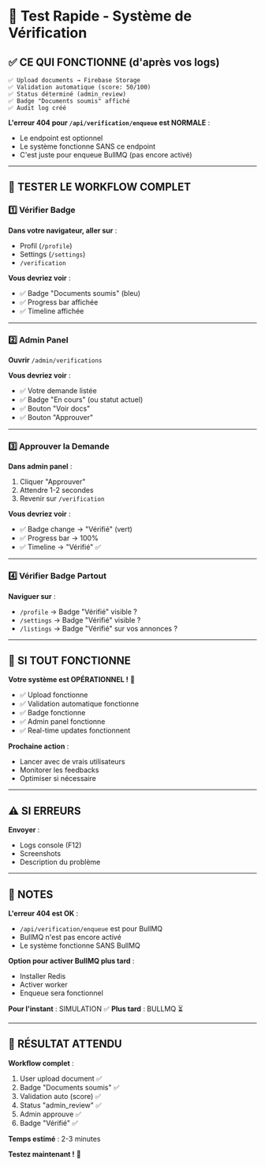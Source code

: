 # 🧪 Test Rapide - Système de Vérification

## ✅ CE QUI FONCTIONNE (d'après vos logs)

```
✅ Upload documents → Firebase Storage
✅ Validation automatique (score: 50/100)
✅ Status déterminé (admin_review)
✅ Badge "Documents soumis" affiché
✅ Audit log créé
```

**L'erreur 404 pour `/api/verification/enqueue` est NORMALE** :
- Le endpoint est optionnel
- Le système fonctionne SANS ce endpoint
- C'est juste pour enqueue BullMQ (pas encore activé)

---

## 🎯 TESTER LE WORKFLOW COMPLET

### 1️⃣ Vérifier Badge

**Dans votre navigateur, aller sur** :
- Profil (`/profile`)
- Settings (`/settings`)
- `/verification`

**Vous devriez voir** :
- ✅ Badge "Documents soumis" (bleu)
- ✅ Progress bar affichée
- ✅ Timeline affichée

---

### 2️⃣ Admin Panel

**Ouvrir** `/admin/verifications`

**Vous devriez voir** :
- ✅ Votre demande listée
- ✅ Badge "En cours" (ou statut actuel)
- ✅ Bouton "Voir docs"
- ✅ Bouton "Approuver"

---

### 3️⃣ Approuver la Demande

**Dans admin panel** :
1. Cliquer "Approuver"
2. Attendre 1-2 secondes
3. Revenir sur `/verification`

**Vous devriez voir** :
- ✅ Badge change → "Vérifié" (vert)
- ✅ Progress bar → 100%
- ✅ Timeline → "Vérifié" ✅

---

### 4️⃣ Vérifier Badge Partout

**Naviguer sur** :
- `/profile` → Badge "Vérifié" visible ?
- `/settings` → Badge "Vérifié" visible ?
- `/listings` → Badge "Vérifié" sur vos annonces ?

---

## 🎊 SI TOUT FONCTIONNE

**Votre système est OPÉRATIONNEL !** 🚀

- ✅ Upload fonctionne
- ✅ Validation automatique fonctionne
- ✅ Badge fonctionne
- ✅ Admin panel fonctionne
- ✅ Real-time updates fonctionnent

**Prochaine action** :
- Lancer avec de vrais utilisateurs
- Monitorer les feedbacks
- Optimiser si nécessaire

---

## ⚠️ SI ERREURS

**Envoyer** :
- Logs console (F12)
- Screenshots
- Description du problème

---

## 📝 NOTES

**L'erreur 404 est OK** :
- `/api/verification/enqueue` est pour BullMQ
- BullMQ n'est pas encore activé
- Le système fonctionne SANS BullMQ

**Option pour activer BullMQ plus tard** :
- Installer Redis
- Activer worker
- Enqueue sera fonctionnel

**Pour l'instant** : SIMULATION ✅
**Plus tard** : BULLMQ ⏳

---

## 🎯 RÉSULTAT ATTENDU

**Workflow complet** :
1. User upload document ✅
2. Badge "Documents soumis" ✅
3. Validation auto (score) ✅
4. Status "admin_review" ✅
5. Admin approuve ✅
6. Badge "Vérifié" ✅

**Temps estimé** : 2-3 minutes

**Testez maintenant !** 🧪

